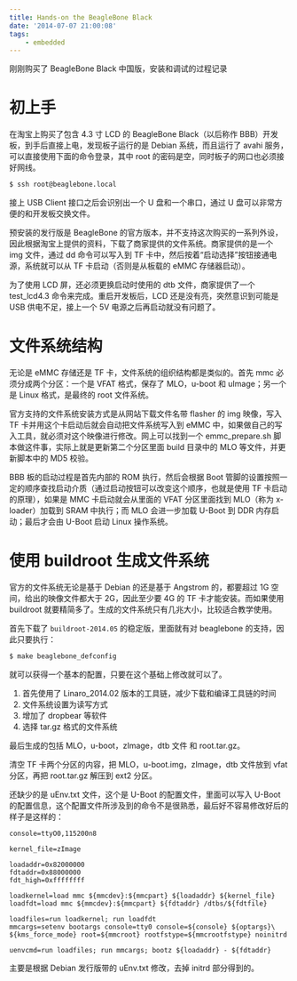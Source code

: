 ```yaml
---
title: Hands-on the BeagleBone Black
date: '2014-07-07 21:00:08'
tags:
    - embedded
---
```


刚刚购买了 BeagleBone Black 中国版，安装和调试的过程记录

<!--more-->

# 初上手

在淘宝上购买了包含 4.3 寸 LCD 的 BeagleBone Black（以后称作 BBB）开发板，到手后直接上电，发现板子运行的是 Debian 系统，而且运行了 avahi 服务，可以直接使用下面的命令登录，其中 root 的密码是空，同时板子的网口也必须接好网线。

```bash
$ ssh root@beaglebone.local
```

接上 USB Client 接口之后会识别出一个 U 盘和一个串口，通过 U 盘可以非常方便的和开发板交换文件。

预安装的发行版是 BeagleBone 的官方版本，并不支持这次购买的一系列外设，因此根据淘宝上提供的资料，下载了商家提供的文件系统。商家提供的是一个 img 文件，通过 dd 命令可以写入到 TF 卡中，然后按着“启动选择”按钮接通电源，系统就可以从 TF 卡启动（否则是从板载的 eMMC 存储器启动）。

为了使用 LCD 屏，还必须更换启动时使用的 dtb 文件，商家提供了一个 test_lcd4.3 命令来完成。重启开发板后，LCD 还是没有亮，突然意识到可能是 USB 供电不足，接上一个 5V 电源之后再启动就没有问题了。

# 文件系统结构

无论是 eMMC 存储还是 TF 卡，文件系统的组织结构都是类似的。首先 mmc 必须分成两个分区：一个是 VFAT 格式，保存了 MLO，u-boot 和 uImage；另一个是 Linux 格式，是最终的 root 文件系统。

官方支持的文件系统安装方式是从网站下载文件名带 flasher 的 img 映像，写入 TF 卡并用这个卡启动后就会自动把文件系统写入到 eMMC 中，如果做自己的写入工具，就必须对这个映像进行修改。网上可以找到一个 emmc_prepare.sh 脚本做这件事，实际上就是更新第二个分区里面 build 目录中的 MLO 等文件，并更新脚本中的 MD5 校验。

BBB 板的启动过程是首先内部的 ROM 执行，然后会根据 Boot 管脚的设置按照一定的顺序查找启动介质（通过启动按钮可以改变这个顺序，也就是使用 TF 卡启动的原理），如果是 MMC 卡启动就会从里面的 VFAT 分区里面找到 MLO（称为 x-loader）加载到 SRAM 中执行；而 MLO 会进一步加载 U-Boot 到 DDR 内存启动；最后才会由 U-Boot 启动 Linux 操作系统。

# 使用 buildroot 生成文件系统

官方的文件系统无论是基于 Debian 的还是基于 Angstrom 的，都要超过 1G 空间，给出的映像文件都大于 2G，因此至少要 4G 的 TF 卡才能安装。而如果使用 buildroot 就要精简多了。生成的文件系统只有几兆大小，比较适合教学使用。

首先下载了 `buildroot-2014.05` 的稳定版，里面就有对 beaglebone 的支持，因此只要执行：

```bash
$ make beaglebone_defconfig
```

就可以获得一个基本的配置，只要在这个基础上修改就可以了。

1. 首先使用了 Linaro_2014.02 版本的工具链，减少下载和编译工具链的时间
2. 文件系统设置为读写方式
3. 增加了 dropbear 等软件
4. 选择 tar.gz 格式的文件系统

最后生成的包括 MLO，u-boot，zImage，dtb 文件 和 root.tar.gz。

清空 TF 卡两个分区的内容，把 MLO，u-boot.img，zImage，dtb 文件放到 vfat 分区，再把 root.tar.gz 解压到 ext2 分区。

还缺少的是 uEnv.txt 文件，这个是 U-Boot 的配置文件，里面可以写入 U-Boot 的配置信息，这个配置文件所涉及到的命令不是很熟悉，最后好不容易修改好后的样子是这样的：

```text
console=ttyO0,115200n8

kernel_file=zImage

loadaddr=0x82000000
fdtaddr=0x88000000
fdt_high=0xffffffff

loadkernel=load mmc ${mmcdev}:${mmcpart} ${loadaddr} ${kernel_file}
loadfdt=load mmc ${mmcdev}:${mmcpart} ${fdtaddr} /dtbs/${fdtfile}

loadfiles=run loadkernel; run loadfdt
mmcargs=setenv bootargs console=tty0 console=${console} ${optargs}\
${kms_force_mode} root=${mmcroot} rootfstype=${mmcrootfstype} noinitrd

uenvcmd=run loadfiles; run mmcargs; bootz ${loadaddr} - ${fdtaddr}
```

主要是根据 Debian 发行版带的 uEnv.txt 修改，去掉 initrd 部分得到的。
